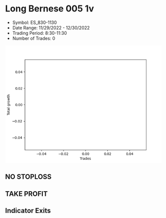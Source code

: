 # Long Bernese 005 1v 
- Symbol: ES_830-1130
- Date Range: 11/29/2022 - 12/30/2022
- Trading Period: 8:30-11:30
- Number of Trades: 0

![Plot](LongBernese0051vES_830-1130.png)
## NO STOPLOSS














## TAKE PROFIT











## Indicator Exits

